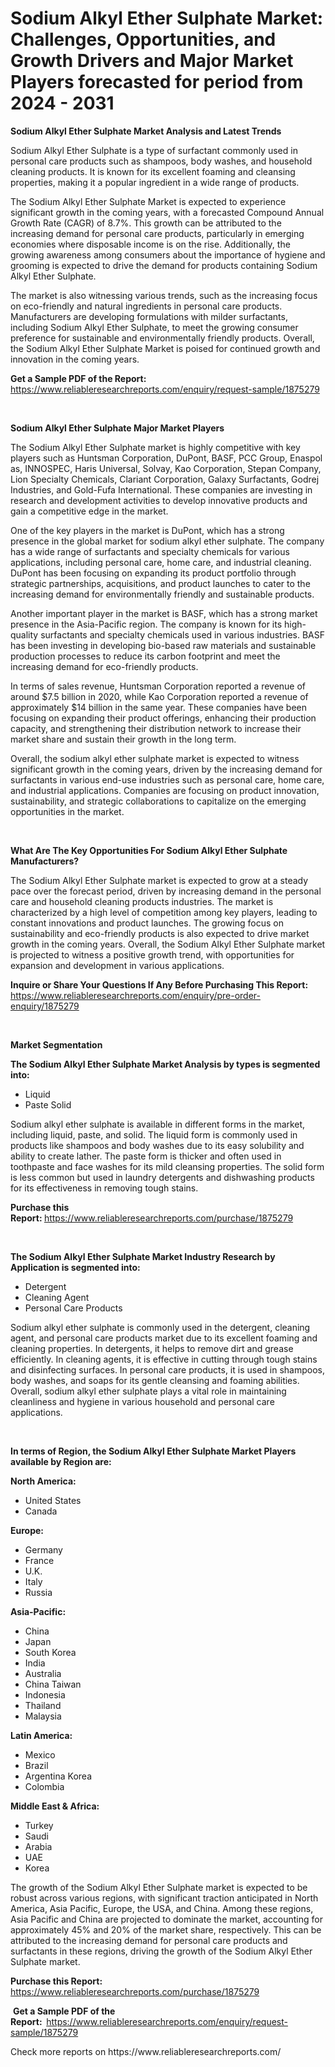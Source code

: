 <p><h1>Sodium Alkyl Ether Sulphate Market: Challenges, Opportunities, and Growth Drivers and Major Market Players forecasted for period from 2024 - 2031</h1></p><p><strong>Sodium Alkyl Ether Sulphate Market Analysis and Latest Trends</strong></p>
<p><p>Sodium Alkyl Ether Sulphate is a type of surfactant commonly used in personal care products such as shampoos, body washes, and household cleaning products. It is known for its excellent foaming and cleansing properties, making it a popular ingredient in a wide range of products.</p><p>The Sodium Alkyl Ether Sulphate Market is expected to experience significant growth in the coming years, with a forecasted Compound Annual Growth Rate (CAGR) of 8.7%. This growth can be attributed to the increasing demand for personal care products, particularly in emerging economies where disposable income is on the rise. Additionally, the growing awareness among consumers about the importance of hygiene and grooming is expected to drive the demand for products containing Sodium Alkyl Ether Sulphate.</p><p>The market is also witnessing various trends, such as the increasing focus on eco-friendly and natural ingredients in personal care products. Manufacturers are developing formulations with milder surfactants, including Sodium Alkyl Ether Sulphate, to meet the growing consumer preference for sustainable and environmentally friendly products. Overall, the Sodium Alkyl Ether Sulphate Market is poised for continued growth and innovation in the coming years.</p></p>
<p><strong>Get a Sample PDF of the Report:&nbsp;</strong> <a href="https://www.reliableresearchreports.com/enquiry/request-sample/1875279">https://www.reliableresearchreports.com/enquiry/request-sample/1875279</a></p>
<p>&nbsp;</p>
<p><strong>Sodium Alkyl Ether Sulphate Major Market Players</strong></p>
<p><p>The Sodium Alkyl Ether Sulphate market is highly competitive with key players such as Huntsman Corporation, DuPont, BASF, PCC Group, Enaspol as, INNOSPEC, Haris Universal, Solvay, Kao Corporation, Stepan Company, Lion Specialty Chemicals, Clariant Corporation, Galaxy Surfactants, Godrej Industries, and Gold-Fufa International. These companies are investing in research and development activities to develop innovative products and gain a competitive edge in the market.</p><p>One of the key players in the market is DuPont, which has a strong presence in the global market for sodium alkyl ether sulphate. The company has a wide range of surfactants and specialty chemicals for various applications, including personal care, home care, and industrial cleaning. DuPont has been focusing on expanding its product portfolio through strategic partnerships, acquisitions, and product launches to cater to the increasing demand for environmentally friendly and sustainable products.</p><p>Another important player in the market is BASF, which has a strong market presence in the Asia-Pacific region. The company is known for its high-quality surfactants and specialty chemicals used in various industries. BASF has been investing in developing bio-based raw materials and sustainable production processes to reduce its carbon footprint and meet the increasing demand for eco-friendly products.</p><p>In terms of sales revenue, Huntsman Corporation reported a revenue of around $7.5 billion in 2020, while Kao Corporation reported a revenue of approximately $14 billion in the same year. These companies have been focusing on expanding their product offerings, enhancing their production capacity, and strengthening their distribution network to increase their market share and sustain their growth in the long term.</p><p>Overall, the sodium alkyl ether sulphate market is expected to witness significant growth in the coming years, driven by the increasing demand for surfactants in various end-use industries such as personal care, home care, and industrial applications. Companies are focusing on product innovation, sustainability, and strategic collaborations to capitalize on the emerging opportunities in the market.</p></p>
<p>&nbsp;</p>
<p><strong>What Are The Key Opportunities For Sodium Alkyl Ether Sulphate Manufacturers?</strong></p>
<p><p>The Sodium Alkyl Ether Sulphate market is expected to grow at a steady pace over the forecast period, driven by increasing demand in the personal care and household cleaning products industries. The market is characterized by a high level of competition among key players, leading to constant innovations and product launches. The growing focus on sustainability and eco-friendly products is also expected to drive market growth in the coming years. Overall, the Sodium Alkyl Ether Sulphate market is projected to witness a positive growth trend, with opportunities for expansion and development in various applications.</p></p>
<p><strong>Inquire or Share Your Questions If Any Before Purchasing This Report:</strong> <a href="https://www.reliableresearchreports.com/enquiry/pre-order-enquiry/1875279">https://www.reliableresearchreports.com/enquiry/pre-order-enquiry/1875279</a></p>
<p>&nbsp;</p>
<p><strong>Market Segmentation</strong></p>
<p><strong>The Sodium Alkyl Ether Sulphate Market Analysis by types is segmented into:</strong></p>
<p><ul><li>Liquid</li><li>Paste Solid</li></ul></p>
<p><p>Sodium alkyl ether sulphate is available in different forms in the market, including liquid, paste, and solid. The liquid form is commonly used in products like shampoos and body washes due to its easy solubility and ability to create lather. The paste form is thicker and often used in toothpaste and face washes for its mild cleansing properties. The solid form is less common but used in laundry detergents and dishwashing products for its effectiveness in removing tough stains.</p></p>
<p><strong>Purchase this Report:&nbsp;</strong><a href="https://www.reliableresearchreports.com/purchase/1875279">https://www.reliableresearchreports.com/purchase/1875279</a></p>
<p>&nbsp;</p>
<p><strong>The Sodium Alkyl Ether Sulphate Market Industry Research by Application is segmented into:</strong></p>
<p><ul><li>Detergent</li><li>Cleaning Agent</li><li>Personal Care Products</li></ul></p>
<p><p>Sodium alkyl ether sulphate is commonly used in the detergent, cleaning agent, and personal care products market due to its excellent foaming and cleaning properties. In detergents, it helps to remove dirt and grease efficiently. In cleaning agents, it is effective in cutting through tough stains and disinfecting surfaces. In personal care products, it is used in shampoos, body washes, and soaps for its gentle cleansing and foaming abilities. Overall, sodium alkyl ether sulphate plays a vital role in maintaining cleanliness and hygiene in various household and personal care applications.</p></p>
<p>&nbsp;</p>
<p><strong>In terms of Region, the Sodium Alkyl Ether Sulphate Market Players available by Region are:</strong></p>
<p>
    <p> <strong> North America: </strong>
        <ul>
            <li>United States</li>
            <li>Canada</li>
        </ul>
        </p> 
    <p> <strong> Europe: </strong>
        <ul>
            <li>Germany</li>
            <li>France</li>
            <li>U.K.</li>
            <li>Italy</li>
            <li>Russia</li>
        </ul>
        </p> 
    <p> <strong> Asia-Pacific: </strong>
        <ul>
            <li>China</li>
            <li>Japan</li>
            <li>South Korea</li>
            <li>India</li>
            <li>Australia</li>
            <li>China Taiwan</li>
            <li>Indonesia</li>
            <li>Thailand</li>
            <li>Malaysia</li>
        </ul>
        </p> 
    <p> <strong> Latin America: </strong>
        <ul>
            <li>Mexico</li>
            <li>Brazil</li>
            <li>Argentina Korea</li>
            <li>Colombia</li>
        </ul>
        </p> 
    <p> <strong> Middle East & Africa: </strong>
        <ul>
            <li>Turkey</li>
            <li>Saudi</li>
            <li>Arabia</li>
            <li>UAE</li>
            <li>Korea</li>
        </ul>
    </p>
    </p>
<p><p>The growth of the Sodium Alkyl Ether Sulphate market is expected to be robust across various regions, with significant traction anticipated in North America, Asia Pacific, Europe, the USA, and China. Among these regions, Asia Pacific and China are projected to dominate the market, accounting for approximately 45% and 20% of the market share, respectively. This can be attributed to the increasing demand for personal care products and surfactants in these regions, driving the growth of the Sodium Alkyl Ether Sulphate market.</p></p>
<p><strong>Purchase this Report: </strong><a href="https://www.reliableresearchreports.com/purchase/1875279">https://www.reliableresearchreports.com/purchase/1875279</a></p>
<p>&nbsp;<strong>Get a Sample PDF of the Report:&nbsp;&nbsp;</strong><a href="https://www.reliableresearchreports.com/enquiry/request-sample/1875279">https://www.reliableresearchreports.com/enquiry/request-sample/1875279</a></p>
<p><strong></strong></p>
<p>Check more reports on https://www.reliableresearchreports.com/</p>